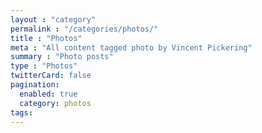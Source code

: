 ```yaml
---
layout : "category"
permalink : "/categories/photos/"
title : "Photos"
meta : "All content tagged photo by Vincent Pickering"
summary : "Photo posts"
type : "Photos"
twitterCard: false
pagination:
  enabled: true
  category: photos
tags:
---
```

